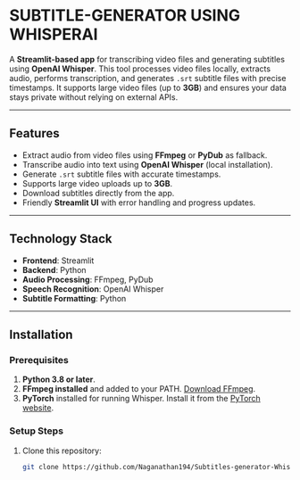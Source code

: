 # SUBTITLE-GENERATOR USING WHISPERAI

A **Streamlit-based app** for transcribing video files and generating subtitles using **OpenAI Whisper**. This tool processes video files locally, extracts audio, performs transcription, and generates `.srt` subtitle files with precise timestamps. It supports large video files (up to **3GB**) and ensures your data stays private without relying on external APIs.

---

## Features
- Extract audio from video files using **FFmpeg** or **PyDub** as fallback.
- Transcribe audio into text using **OpenAI Whisper** (local installation).
- Generate `.srt` subtitle files with accurate timestamps.
- Supports large video uploads up to **3GB**.
- Download subtitles directly from the app.
- Friendly **Streamlit UI** with error handling and progress updates.

---

## Technology Stack
- **Frontend**: Streamlit
- **Backend**: Python
- **Audio Processing**: FFmpeg, PyDub
- **Speech Recognition**: OpenAI Whisper
- **Subtitle Formatting**: Python

---

## Installation

### Prerequisites
1. **Python 3.8 or later**.
2. **FFmpeg installed** and added to your PATH. [Download FFmpeg](https://ffmpeg.org/download.html).
3. **PyTorch** installed for running Whisper. Install it from the [PyTorch website](https://pytorch.org/get-started/locally/).

### Setup Steps
1. Clone this repository:
   ```bash
   git clone https://github.com/Naganathan194/Subtitles-generator-WhisperAi
